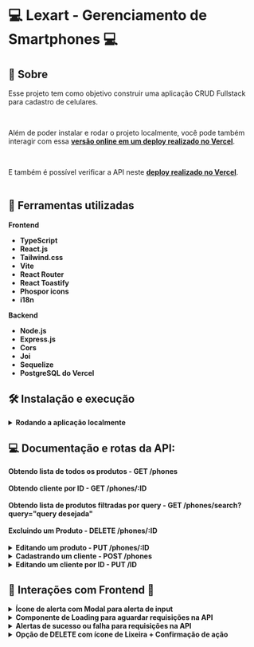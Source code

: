 # :computer: Lexart - Gerenciamento de Smartphones :computer:


## :page_with_curl: Sobre

Esse projeto tem como objetivo construir uma aplicação CRUD Fullstack para cadastro de celulares.

<br />

Além de poder instalar e rodar o projeto localmente, você pode também interagir com essa
[<strong>versão online em um deploy realizado no Vercel</strong>](https://lexart-fullstack-frontend.vercel.app/).

<br />

E também é possível verificar a API neste [<strong>deploy realizado no Vercel</strong>](https://lexart-fullstack-backend.vercel.app/).
<br />
<br />


## :wrench: Ferramentas utilizadas

<strong>Frontend<strong/>
* TypeScript
* React.js
* Tailwind.css
* Vite
* React Router
* React Toastify
* Phospor icons
* i18n

<strong>Backend<strong/>
* Node.js
* Express.js
* Cors
* Joi
* Sequelize
* PostgreSQL do Vercel


  
## :hammer_and_wrench: Instalação e execução


<details>
  <summary markdown="span"><strong>Rodando a aplicação localmente</strong></summary><br />

Para rodar está aplicação localmente é necessário ter **Git**, **Node** e o **PostgreSQL** instalados e atualizados em seu computador.

Também é necessário que o seu sistema operacional tenha um **terminal Bash** instalado. Caso você esteja utilizando **Linux** ou **macOS**, o Bash já vem instalado por padrão. Porém, se o seu sistema for **Windows**, talvez você precise fazer [a instalação a parte](https://www.lifewire.com/install-bash-on-windows-10-4101773).

<details>
  <summary markdown="span"><strong> :hammer: Configurando o Back-end</strong></summary><br />
  
    
    1. Clone o repositório

  - Use o comando: `git clone git@github.com:GuilhermeSCampos/lexart-fullstack.git`.
  - Entre na pasta do repositório que você acabou de clonar:
    - `cd lexart-fullstack`
    
  2. Entre na pasta do Backend

  - `cd backend`

  3. Instale as dependências

  - `npm install`
    
  <summary markdown="span"><strong>Configurando o banco de dados e .env</strong></summary><br />
  
  O projeto vem configurado para rodar em um banco de dados PostgreSQL, então é nessário instalar 
  PostgreSQL em seu computador ou utilizar um servidor na nuvem. Após ter configurado seu banco, é necessário configurar
    as variáveis de ambiente:

### 1. Em um arquivo .env na raíz do repositório, adicione as configurações de seu banco MySQL:

```sh
POSTGRES_URL=
POSTGRES_USER=
POSTGRES_HOST=
POSTGRES_PASSWORD=
POSTGRES_DATABASE=
JWT_SECRET=
```

### 2. Nesse mesmo arquivo .env, a porta do Express desejada para rodar o servidor

```sh
PORT=
```
### 3. Depois de preencher os dados no env pra se conectar ao banco execute as migrations que populam o banco:
  
  - `npx sequelize db:migrate`

### 4. Por fim, após ter efetuado todas as configurações, rode o servidor utilizando este comando no diretório backend:
  
  - `npm run dev`

  
  </details>
  
   <details>
  <summary markdown="span"><strong> :sunrise: Configurando o Front-end</strong></summary><br />
  
    
    1. Acesse o repositório
  
  - Entre na pasta do repositório:
    - `cd lexart-fullstack`
    
  2. Entre na pasta do Frontend

  - `cd frontend`

  3. Instale as dependências

  - `npm install`
    
  <summary markdown="span"><strong>Configurando variáveis de ambiente</strong></summary><br />
  
  O projeto Frontend vem configurado para fazer diversas requisições para uma API, o endereço vai mudar dependendo de como você rodar o projeto, por isso é necessário configurar
    as variáveis de ambiente:

### 1. Em um arquivo .env na raíz do repositório, adicione as configurações de seu endereço no API como no exemplo abaixo:

```sh
VITE_API_URL="https://lexart-fullstack-backend.vercel.app"
```

### 3. Por fim, após ter efetuado todas as configurações, rode o servidor utilizando este comando no diretório frontend:
  
  - `npm run dev`

  
  </details>
  
 </details>
 
 ## :computer: Documentação e rotas da API:

<summary markdown="span"><strong>Obtendo lista de todos os produtos - GET /phones</strong></summary><br />
<summary markdown="span"><strong>Obtendo cliente por ID - GET /phones/:ID</strong></summary><br />
<summary markdown="span"><strong>Obtendo lista de produtos filtradas por query - GET /phones/search?query="query desejada"</strong></summary><br />
<summary markdown="span"><strong>Excluindo um Produto - DELETE /phones/:ID</strong></summary><br />
<details>
<summary markdown="span"><strong>Editando um produto - PUT /phones/:ID</strong></summary><br /> 

  ```sh
body = {
   name: "Xiaomi Redmi 9",
   brand: "Xiaomi",
   model: "Redmi 9",
   price:  10000,
   color: "red"
}
```
</details>


 
<details>
  <summary markdown="span"><strong>Cadastrando um cliente - POST /phones </strong></summary><br />

  <strong>Estrutura 1 </strong><br />
  
  
```sh
body = {
  "name": "Xiaomi Redmi 9",
  "brand": "Xiaomi",
  "model": "Redmi 9",
  "price": 10000,
  "color": "red"
}
```

  <strong>Estrutura 2 </strong><br />
  
  
```sh
body = {
  "name": "Xiaomi Redmi 9",
  "details": {
    "brand": "Xiaomi",
    "model": "Redmi 9",
    "color": "red"
  },
  "price": 10000
}
```

  <strong>Estrutura 3 </strong><br />
  
  
```sh
body = [
  {
    "name": "Xiaomi Redmi 9",
    "brand": "Xiaomi",
    "model": "Redmi 9",
    "data": [
      {
        "price": 10000,
        "color": "red"
      },
      {
        "price": 10000,
        "color": "blue"
      }
    ]
  },
  {
    "name": "Iphone 14 Pro",
    "brand": "Iphone",
    "model": "14 Pro",
    "data": [
      {
        "price": 30000,
        "color": "silver"
      },
      {
        "price": 30100,
        "color": "gold"
      }
    ]
  }
]


```
</details>


<details>
  <summary markdown="span"><strong>Editando um cliente por ID - PUT /ID </strong></summary><br />
  
```sh
body = {
          "id": 53,
          "name": "Edson Caparroz",
          "email": "edson-mac@hotmail.com",
          "cpf": "22222222222",
          "phone": "11982344005",
           "status": "Ativo",
        }
```
</details>

 ## :sunrise: Interações com Frontend :sunrise:
<details>
  <summary markdown="span"><strong>Ícone de alerta com Modal para alerta de input</strong></summary><br />
  <img src="./assets/modalAlert.png" />
</details>
<details>
  <summary markdown="span"><strong>Componente de Loading para aguardar requisições na API</strong></summary><br />
  <img src="./assets/botaoloading.png" />
</details>
<details>
  <summary markdown="span"><strong>Alertas de sucesso ou falha para requisições na API</strong></summary><br />
  <img src="./assets/apiresultnotok.png" />
  <img src="./assets/apiresultok.png" />
</details>
<details>
  <summary markdown="span"><strong>Opção de DELETE com ícone de Lixeira + Confirmação de ação</strong></summary><br />
  <img src="./assets/trashcan.png" />
  <img src="./assets/confirmdelete.png" />
</details>


 
 

